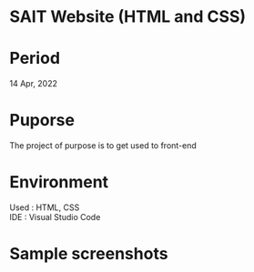 # SAIT Website (HTML and CSS)

# Period
14 Apr, 2022

# Puporse
The project of purpose is to get used to front-end

# Environment
Used : HTML, CSS  
IDE : Visual Studio Code

# Sample screenshots 

